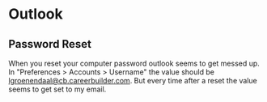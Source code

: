 Outlook
=======

Password Reset
--------------

When you reset your computer password outlook seems to get messed up. In
"Preferences > Accounts > Username" the value should be
lgroenendaal@cb.careerbuilder.com. But every time after a reset the value
seems to get set to my email.
